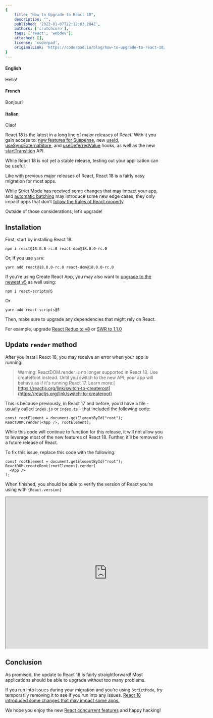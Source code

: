 ```yaml
---
{
    title: "How to Upgrade to React 18",
    description: "",
    published: '2022-01-07T22:12:03.284Z',
    authors: ['crutchcorn'],
    tags: ['react', 'webdev'],
    attached: [],
    license: 'coderpad',
    originalLink: 'https://coderpad.io/blog/how-to-upgrade-to-react-18/'
}
---
```


<!-- tabs:start -->

#### **English**

Hello!

#### **French**

Bonjour!

#### **Italian**

Ciao!

<!-- tabs:end -->

React 18 is the latest in a long line of major releases of React. With it you gain access to: [new features for Suspense](https://reactjs.org/docs/concurrent-mode-suspense.html), new [useId](https://github.com/reactwg/react-18/discussions/111), [useSyncExternalStore](https://github.com/reactwg/react-18/discussions/86), and [useDeferredValue](https://github.com/reactwg/react-18/discussions/100) hooks, as well as the new [startTransition](https://github.com/reactwg/react-18/discussions/100) API.

While React 18 is not yet a stable release, testing out your application can be useful. 

Like with previous major releases of React, React 18 is a fairly easy migration for most apps.

While [Strict Mode has received some changes](https://github.com/reactwg/react-18/discussions/19) that may impact your app, and [automatic batching](https://github.com/reactwg/react-18/discussions/21) may introduce some new edge cases, they only impact apps that don’t [follow the Rules of React properly](https://reactjs.org/docs/hooks-rules.html).


Outside of those considerations, let’s upgrade!

## Installation

First, start by installing React 18:

```
npm i react@18.0.0-rc.0 react-dom@18.0.0-rc.0
```

Or, if you use `yarn`:

```
yarn add react@18.0.0-rc.0 react-dom@18.0.0-rc.0
```

If you’re using Create React App, you may also want to [upgrade to the newest v5](https://github.com/facebook/create-react-app/releases/tag/v5.0.0) as well using:

```
npm i react-scripts@5
```

Or

```
yarn add react-scripts@5
```

Then, make sure to upgrade any dependencies that might rely on React.

For example, upgrade [React Redux to v8](https://github.com/reduxjs/react-redux/releases/tag/v8.0.0-beta.2) or [SWR to 1.1.0](https://github.com/vercel/swr/releases/tag/1.1.0)

## Update `render` method

After you install React 18, you may receive an error when your app is running:

> Warning: ReactDOM.render is no longer supported in React 18. Use createRoot instead. Until you switch to the new API, your app will behave as if it's running React 17. Learn more:[ https://reactjs.org/link/switch-to-createroot](https://reactjs.org/link/switch-to-createroot)

This is because previously, in React 17 and before, you’d have a file - usually called `index.js` or `index.ts` - that included the following code:

```
const rootElement = document.getElementById("root");
ReactDOM.render(<App />, rootElement);
```

While this code will continue to function for this release, it will not allow you to leverage most of the new features of React 18. Further, it’ll be removed in a future release of React.

To fix this issue, replace this code with the following:

```
const rootElement = document.getElementById("root");
ReactDOM.createRoot(rootElement).render(
  <App />
);
```

When finished, you should be able to verify the version of React you’re using with `{React.version}`

<iframe src="https://app.coderpad.io/sandbox?question_id=200107" width="640" height="480" loading="lazy"></iframe>

## Conclusion

As promised, the update to React 18 is fairly straightforward! Most applications should be able to upgrade without too many problems. 

If you run into issues during your migration and you’re using `StrictMode`, try temporarily removing it to see if you run into any issues. [React 18 introduced some changes that may impact some apps.](https://github.com/reactwg/react-18/discussions/19)

We hope you enjoy the new [React concurrent features](https://github.com/reactwg/react-18/discussions/4) and happy hacking!
